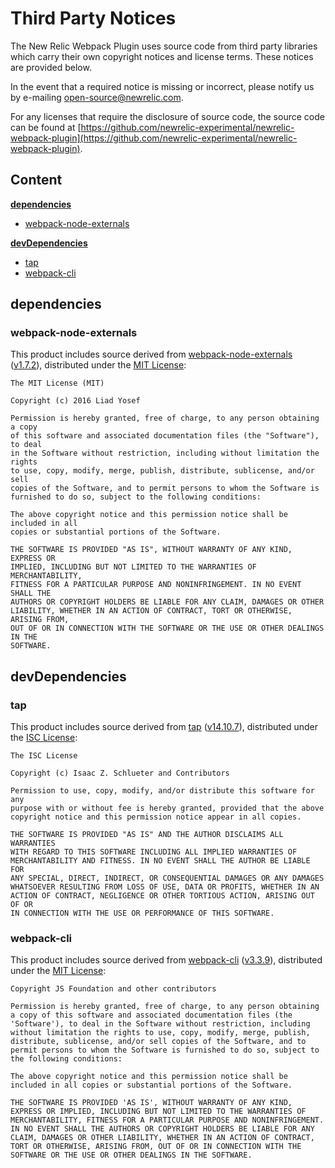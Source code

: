 # Third Party Notices

The New Relic Webpack Plugin uses source code from third party libraries which carry
their own copyright notices and license terms. These notices are provided
below.

In the event that a required notice is missing or incorrect, please notify us
by e-mailing [open-source@newrelic.com](mailto:open-source@newrelic.com).

For any licenses that require the disclosure of source
code, the source code can be found at [https://github.com/newrelic-experimental/newrelic-webpack-plugin](https://github.com/newrelic-experimental/newrelic-webpack-plugin).

## Content

**[dependencies](#dependencies)**

* [webpack-node-externals](#webpack-node-externals)

**[devDependencies](#devDependencies)**

* [tap](#tap)
* [webpack-cli](#webpack-cli)


## dependencies

### webpack-node-externals

This product includes source derived from [webpack-node-externals](https://github.com/liady/webpack-node-externals) ([v1.7.2](https://github.com/liady/webpack-node-externals/tree/v1.7.2)), distributed under the [MIT License](https://github.com/liady/webpack-node-externals/blob/v1.7.2/LICENSE):

```
The MIT License (MIT)

Copyright (c) 2016 Liad Yosef

Permission is hereby granted, free of charge, to any person obtaining a copy
of this software and associated documentation files (the "Software"), to deal
in the Software without restriction, including without limitation the rights
to use, copy, modify, merge, publish, distribute, sublicense, and/or sell
copies of the Software, and to permit persons to whom the Software is
furnished to do so, subject to the following conditions:

The above copyright notice and this permission notice shall be included in all
copies or substantial portions of the Software.

THE SOFTWARE IS PROVIDED "AS IS", WITHOUT WARRANTY OF ANY KIND, EXPRESS OR
IMPLIED, INCLUDING BUT NOT LIMITED TO THE WARRANTIES OF MERCHANTABILITY,
FITNESS FOR A PARTICULAR PURPOSE AND NONINFRINGEMENT. IN NO EVENT SHALL THE
AUTHORS OR COPYRIGHT HOLDERS BE LIABLE FOR ANY CLAIM, DAMAGES OR OTHER
LIABILITY, WHETHER IN AN ACTION OF CONTRACT, TORT OR OTHERWISE, ARISING FROM,
OUT OF OR IN CONNECTION WITH THE SOFTWARE OR THE USE OR OTHER DEALINGS IN THE
SOFTWARE.

```


## devDependencies

### tap

This product includes source derived from [tap](https://github.com/tapjs/node-tap) ([v14.10.7](https://github.com/tapjs/node-tap/tree/v14.10.7)), distributed under the [ISC License](https://github.com/tapjs/node-tap/blob/v14.10.7/LICENSE):

```
The ISC License

Copyright (c) Isaac Z. Schlueter and Contributors

Permission to use, copy, modify, and/or distribute this software for any
purpose with or without fee is hereby granted, provided that the above
copyright notice and this permission notice appear in all copies.

THE SOFTWARE IS PROVIDED "AS IS" AND THE AUTHOR DISCLAIMS ALL WARRANTIES
WITH REGARD TO THIS SOFTWARE INCLUDING ALL IMPLIED WARRANTIES OF
MERCHANTABILITY AND FITNESS. IN NO EVENT SHALL THE AUTHOR BE LIABLE FOR
ANY SPECIAL, DIRECT, INDIRECT, OR CONSEQUENTIAL DAMAGES OR ANY DAMAGES
WHATSOEVER RESULTING FROM LOSS OF USE, DATA OR PROFITS, WHETHER IN AN
ACTION OF CONTRACT, NEGLIGENCE OR OTHER TORTIOUS ACTION, ARISING OUT OF OR
IN CONNECTION WITH THE USE OR PERFORMANCE OF THIS SOFTWARE.

```

### webpack-cli

This product includes source derived from [webpack-cli](https://github.com/webpack/webpack-cli) ([v3.3.9](https://github.com/webpack/webpack-cli/tree/v3.3.9)), distributed under the [MIT License](https://github.com/webpack/webpack-cli/blob/v3.3.9/LICENSE):

```
Copyright JS Foundation and other contributors

Permission is hereby granted, free of charge, to any person obtaining
a copy of this software and associated documentation files (the
'Software'), to deal in the Software without restriction, including
without limitation the rights to use, copy, modify, merge, publish,
distribute, sublicense, and/or sell copies of the Software, and to
permit persons to whom the Software is furnished to do so, subject to
the following conditions:

The above copyright notice and this permission notice shall be
included in all copies or substantial portions of the Software.

THE SOFTWARE IS PROVIDED 'AS IS', WITHOUT WARRANTY OF ANY KIND,
EXPRESS OR IMPLIED, INCLUDING BUT NOT LIMITED TO THE WARRANTIES OF
MERCHANTABILITY, FITNESS FOR A PARTICULAR PURPOSE AND NONINFRINGEMENT.
IN NO EVENT SHALL THE AUTHORS OR COPYRIGHT HOLDERS BE LIABLE FOR ANY
CLAIM, DAMAGES OR OTHER LIABILITY, WHETHER IN AN ACTION OF CONTRACT,
TORT OR OTHERWISE, ARISING FROM, OUT OF OR IN CONNECTION WITH THE
SOFTWARE OR THE USE OR OTHER DEALINGS IN THE SOFTWARE.
```

